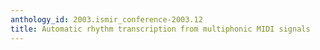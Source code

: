 ```yaml
---
anthology_id: 2003.ismir_conference-2003.12
title: Automatic rhythm transcription from multiphonic MIDI signals
---
```

